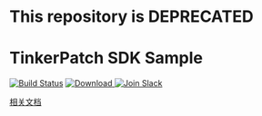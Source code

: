 # This repository is DEPRECATED

# TinkerPatch SDK Sample

[![Build Status](https://travis-ci.org/TinkerPatch/tinkerpatch-sample.svg?branch=master)](https://travis-ci.org/TinkerPatch/tinkerpatch-sample)
[![Download](https://api.bintray.com/packages/simsun/maven/tinkerpatch-android-sdk/images/download.svg) ](https://bintray.com/simsun/maven/tinkerpatch-android-sdk/_latestVersion)
[![Join Slack](https://slack.tinkerpatch.com/badge.svg)](https://slack.tinkerpatch.com)

[相关文档](http://tinkerpatch.com/Docs/intro)
